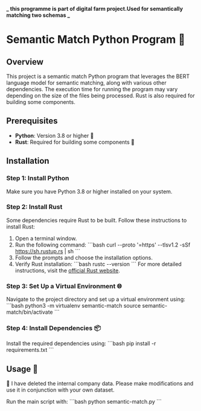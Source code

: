 **_ this programme is part of digital farm project.Used for semantically matching two schemas _**

# Semantic Match Python Program 🧠

## Overview

This project is a semantic match Python program that leverages the BERT language model for semantic matching, along with various other dependencies. The execution time for running the program may vary depending on the size of the files being processed. Rust is also required for building some components.

## Prerequisites

- **Python**: Version 3.8 or higher 🐍
- **Rust**: Required for building some components 🦀

## Installation

### Step 1: Install Python

Make sure you have Python 3.8 or higher installed on your system.

### Step 2: Install Rust

Some dependencies require Rust to be built. Follow these instructions to install Rust:

1. Open a terminal window.
2. Run the following command:
   \```bash
   curl --proto '=https' --tlsv1.2 -sSf https://sh.rustup.rs | sh
   \```
3. Follow the prompts and choose the installation options.
4. Verify Rust installation:
   \```bash
   rustc --version
   \```
   For more detailed instructions, visit the [official Rust website](https://rustup.rs/).

### Step 3: Set Up a Virtual Environment 🌐

Navigate to the project directory and set up a virtual environment using:
\```bash
python3 -m virtualenv semantic-match
source semantic-match/bin/activate
\```

### Step 4: Install Dependencies 📦

Install the required dependencies using:
\```bash
pip install -r requirements.txt
\```

## Usage 🚀

📢 I have deleted the internal company data. Please make modifications and use it in conjunction with your own dataset.

Run the main script with:
\```bash
python semantic-match.py
\```
